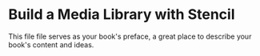 # Build a Media Library with Stencil

This file file serves as your book's preface, a great place to describe your book's content and ideas.
